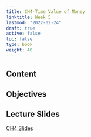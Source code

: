 ```yaml
---
title: CH4-Time Value of Money
linktitle: Week 5
lastmod: "2022-02-24"
draft: true  
active: false  
toc: false  
type: book  
weight: 40
---
```


## Content

## Objectives

## Lecture Slides

<a href="https://www.emmanuelteitelbaum.com/slides/psc1001_3.1/#/" target="_blank" rel="noopener" title="Slides">CH4 Slides</a>
